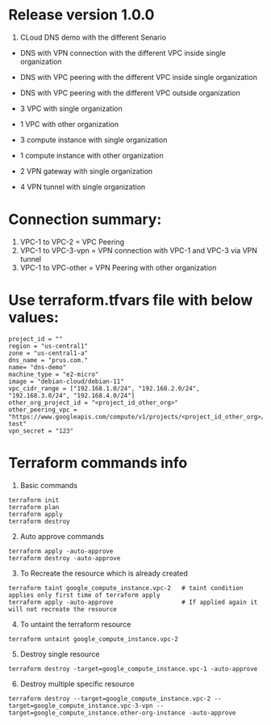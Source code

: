 # Release version 1.0.0
1. CLoud DNS demo with the different Senario

* DNS with VPN connection with the different VPC inside single organization
* DNS with VPC peering with the different VPC inside single organization
* DNS with VPC peering with the different VPC outside organization

* 3 VPC with single organization
* 1 VPC with other organization
* 3 compute instance with single organization
* 1 compute instance with other organization
* 2 VPN gateway with single organization
* 4 VPN tunnel with single organization

# Connection summary:

1. VPC-1 to VPC-2 = VPC Peering
2. VPC-1 to VPC-3-vpn = VPN connection with VPC-1 and VPC-3 via VPN tunnel
3. VPC-1 to VPC-other = VPN Peering with other organization


# Use terraform.tfvars file with below values:
```
project_id = ""
region = "us-central1"
zone = "us-central1-a"
dns_name = "prus.com."
name= "dns-demo"
machine_type = "e2-micro"
image = "debian-cloud/debian-11"
vpc_cidr_range = ["192.168.1.0/24", "192.168.2.0/24", "192.168.3.0/24", "192.168.4.0/24"]
other_org_project_id = "<project_id_other_org>" 
other_peering_vpc = "https://www.googleapis.com/compute/v1/projects/<project_id_other_org>/global/networks/dns-test"
vpn_secret = "123"
```

# Terraform commands info

1. Basic commands
```
terraform init
terraform plan
terraform apply 
terraform destroy
```
2. Auto approve commands
```
terraform apply -auto-approve
terraform destroy -auto-approve
```
3. To Recreate the resource which is already created
```
terraform taint google_compute_instance.vpc-2   # taint condition applies only first time of terraform apply
terraform apply -auto-approve                   # If applied again it will not recreate the resource
```
4. To untaint the terraform resource
```
terraform untaint google_compute_instance.vpc-2
```
5. Destroy single resource
```
terraform destroy -target=google_compute_instance.vpc-1 -auto-approve
```
6. Destroy multiple specific resource
```
terraform destroy --target=google_compute_instance.vpc-2 --target=google_compute_instance.vpc-3-vpn --target=google_compute_instance.other-org-instance -auto-approve
```
